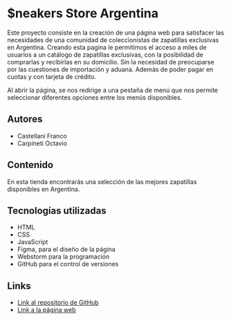# $neakers Store Argentina

Este proyecto consiste en la creación de una página web para satisfacer las necesidades de una comunidad de coleccionistas de zapatillas exclusivas en Argentina.
Creando esta pagina le permitimos el acceso a miles de usuarios a un catálogo de zapatillas exclusivas, con la posibilidad de comprarlas y recibirlas en su domicilio.
Sin la necesidad de preocuparse por las cuestiones de importación y aduana. Además de poder pagar en cuotas y con tarjeta de crédito. 

Al abrir la página, se nos redirige a una pestaña de menú que nos permite seleccionar diferentes opciones entre los menús disponibles.

## Autores

- Castellani Franco
- Carpineti Octavio

## Contenido

En esta tienda encontrarás una selección de las mejores zapatillas disponibles en Argentina.

## Tecnologías utilizadas

- HTML
- CSS
- JavaScript
- Figma, para el diseño de la página
- Webstorm para la programación
- GitHub para el control de versiones

## Links

- [Link al repositorio de GitHub](https://github.com/UCC-LabCompu2/proyecto2023-carpineti-castellani)
- [Link a la página web](https://ucc-labcompu2.github.io/proyecto2023-carpineti-castellani/)
